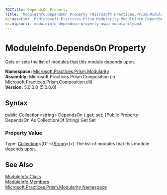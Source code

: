 ```yaml
---
TOCTitle: DependsOn Property
Title: 'ModuleInfo.DependsOn Property (Microsoft.Practices.Prism.Modularity)'
ms:assetid: 'P:Microsoft.Practices.Prism.Modularity.ModuleInfo.DependsOn'
ms:mtpsurl: 'moduleinfo-dependson-property-mspp-modularity.md'
---
```


# ModuleInfo.DependsOn Property

Gets or sets the list of modules that this module depends upon.

**Namespace:** [Microsoft.Practices.Prism.Modularity](https://msdn.microsoft.com/library/microsoft.practices.prism.modularity)
**Assembly:** Microsoft.Practices.Prism.Composition (in Microsoft.Practices.Prism.Composition.dll)  
**Version:** 5.0.0.0 (5.0.0.0)

## Syntax
public Collection&lt;string&gt; DependsOn { get; set; }Public Property DependsOn As Collection(Of String) Get Set
### Property Value

Type: [Collection](http://msdn.microsoft.com/en-us/library/ms132397)&lt;(Of &lt;([String](http://msdn.microsoft.com/en-us/library/s1wwdcbf)&gt;)&gt;)
The list of modules that this module depends upon.

## See Also
[ModuleInfo Class](https://msdn.microsoft.com/library/microsoft.practices.prism.modularity.moduleinfo)  
[ModuleInfo Members](https://msdn.microsoft.com/allmembers.t:microsoft.practices.prism.modularity.moduleinfo)  
[Microsoft.Practices.Prism.Modularity Namespace](https://msdn.microsoft.com/library/microsoft.practices.prism.modularity)  